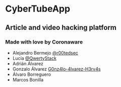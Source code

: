 # CyberTubeApp
## Article and video hacking platform
### Made with love by Coronaware
- Alejandro Bermejo [@r00tedsec](https://twitter.com/R00tedSec)
- Lucía [@QwertyStack](https://twitter.com/qwertystack)
- Adrián Álvarez 
- Gonzalo Álvarez [G0nz4lo-4lvarez-H3rv4s](https://github.com/G0nz4lo-4lvarez-H3rv4s)
- Álvaro Borreguero
- Marcos Bonilla
